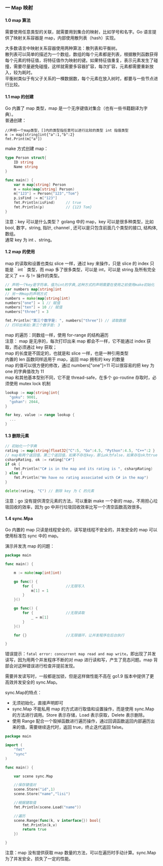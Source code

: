 
### 一 Map 映射
#### 1.0 map 算法
需要使用任意类型的关联，就需要用到集合的映射，比如学号和名字。Go 语言提供了映射关系容器是 map，内部使用散列表（hash）实现。  

大多数语言中映射关系容器使用两种算法：散列表和平衡树。  
散列表可以简单的描述为一个数组，数组的每个元素都是列表，根据散列函数获得每个元素的特征值，将特征值作为映射的键。如果特征值重复，表示元素发生了碰撞，需要尽量避免碰撞，这样就需要多容器扩容，每次扩容，元素都需要重新放入，较为耗时。  
平衡树类似于有父子关系的一棵数据数，每个元素在放入树时，都要与一些节点进行比较。

#### 1.1 map 的创建
Go 内置了 map 类型，map 是一个无序键值对集合（也有一些书籍翻译为字典）。  
普通创建：
```
//声明一个map类型，[]内的类型指任意可以进行比较的类型 int 指值类型
m := map[string]int{"a":1,"b":2}
fmt.Print(m["a"])
```

make 方式创建 map：
```go
type Person struct{
	ID string
	Name string
}

func main() {
	var m map[string] Person				
	m = make(map[string] Person)
	m["123"] = Person{"123","Tom"}
	p,isFind := m["123"]
	fmt.Println(isFind)		// true
	fmt.Println(p)			// {123 Tom}
}
```

注意：key 可以是什么类型？
golang 中的 map，key 可以是很多种类型，比如 bool, 数字，string, 指针, channel , 还可以是只包含前面几个类型的接口, 结构体, 数组。  
通常 key 为 int 、string。  

#### 1.2 map 的使用
map 的读取和设置也类似 slice 一样，通过 key 来操作，只是 slice 的 index 只能是｀int｀类型，而 map 多了很多类型，可以是 int，可以是 string 及所有完全定义了 == 与 != 操作的类型。
```go
// 声明一个key是字符串，值为int的字典,这种方式的声明需要在使用之前使用make初始化
var numbers map[string]int
// 另一种map的声明方式
numbers = make(map[string]int)
numbers["one"] = 1 // 赋值
numbers["ten"] = 10 // 赋值
numbers["three"] = 3

fmt.Println("第三个数字是: ", numbers["three"]) // 读取数据
// 打印出来如:第三个数字是: 3
```

map 的遍历：同数组一样，使用 for-range 的结构遍历  
注意：
map 是无序的，每次打印出来 map 都会不一样，它不能通过 index 获取，而必须通过 key 获取；  
map 的长度是不固定的，也就是和 slice 一样，也是一种引用类型	 
内置的 len 函数同样适用于 map，返回 map 拥有的 key 的数量  
map 的值可以很方便的修改，通过 numbers["one"]=11 可以很容易的把 key 为 one 的字典值改为 11  
map 和其他基本型别不同，它不是 thread-safe，在多个 go-routine 存取时，必须使用 mutex lock 机制
```go
lookup := map[string]int{
  "goku": 9001,
  "gohan": 2044,
}

for key, value := range lookup {
  ...
}
```

#### 1.3 删除元素
```go
// 初始化一个字典
rating := map[string]float32{"C":5, "Go":4.5, "Python":4.5, "C++":2 }
// map有两个返回值，第二个返回值，如果不存在key，那么ok为false，如果存在ok为true
csharpRating, ok := rating["C#"]
if ok {
    fmt.Println("C# is in the map and its rating is ", csharpRating)
} else {
    fmt.Println("We have no rating associated with C# in the map")
}

delete(rating, "C") // 删除 key 为 C 的元素
```

注意：go 没有提供清空元素的方法，可以重新 make 一个新的 map，不用担心垃圾回收的效率，因为 go 中并行垃圾回收效率比写一个清空函数高效很多。

#### 1.4 sync.Mpa
Go 内置的 map 只读是线程安全的，读写是线程不安全的，并发安全的 map 可以使用标准包 sync 中的 map。 

演示并发洗 map 的问题：
```go
package main

func main() {

	m := make(map[int]int)

	go func() {			
		for {				//无限写入
			m[1] = 1
		}
	}()

	go func() {
		for {				//无限读取
			_ = m[1]
		}
	}()

	for {}					//无限循环，让并发程序在后台执行

}
```

错误提示：`fatal error: concurrent map read and map write`，即出现了并发读写，因为用两个并发程序不断的对 map 进行读和写，产生了竞态问题。map 背部会对这种错误进行检查并提前发现。  

需要并发读写时，一般都是加锁，但是这样做性能不高在 go1.9 版本中提供了更高效并发安全的 sync.Map。  

sync.Map的特点：
- 无须初始化，直接声明即可
- sync.Map 不能私用 map 的方式进行取值和设置操作，而是使用 sync.Map 的方法进行调用。Store 表示存储，Load 表示获取，Delete 表示删除。 
- 使用 Range 配合一个毁掉函数进行遍历操作，通过回调函数返回内部遍历出来的值，需要继续迭代时，返回 true，终止迭代返回 false。
```go
package main

import (
	"fmt"
	"sync"
)

func main() {

	var scene sync.Map

	//保存键值对
	scene.Store("id",1)
	scene.Store("name","lisi")

	//根据键取值
	fmt.Println(scene.Load("name"))			

	//遍历
	scene.Range(func(k, v interface{}) bool{
		fmt.Println(k,v)
		return true
	})

}
```
注意：map 没有提供获取 map 数量的方法，可以在遍历时手动计算。sync.Map 为了并发安全，损失了一定的性能。  

